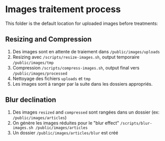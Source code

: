 # Images traitement process

This folder is the default location for uploaded images before treatments:

## Resizing and Compression

1. Des images sont en attente de traiement dans `/public/images/uploads`
2. Resizing avec `/scripts/resize-images.sh`, output temporaire `/public/images/tmp`
3. Compression `/scripts/compress-images.sh`, output final vers `/public/images/processed`
4. Nettoyage des fichiers `uploads` et `tmp`
5. Les images sont à ranger par la suite dans les dossiers appropriés.

## Blur declination

1.  Des images `resized` and `compressed` sont rangées dans un dossier (ex: `/public/images/articles`)
2.  On génère les images réduites pour le "blur effect" `/scripts/blur-images.sh /public/images/articles`
3.  Un dossier `/public/images/articles/blur` est créé

